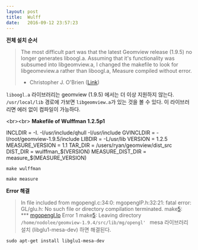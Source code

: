 ```yaml
---
layout: post
title:  Wulff
date:   2016-09-12 23:57:23
---
```



**전체 설치 순서**





> The most difficult part was that the latest Geomview release (1.9.5) no longer generates liboogl.a. Assuming that it's functionality was subsumed into libgeomview.a, I changed the makefile to look for libgeomeview.a rather than liboogl.a, Measure compiled without error.
> 
> - Christopher J. O'Brien     ([Link][1])

`liboogl.a` 라이브러리는 geomview (1.9.5) 에서는 더 이상 지원하지 않는다.
`/usr/local/lib` 경로에 가보면 `libgeomview.a`가 있는 것을 볼 수 있다.
이 라이브러리면 에러 없이 컴파일이 가능하다.

\<br\>\<br\>
**Makefile of Wulffman 1.2.5p1**


INCLDIR = -I. -I/usr/include/qhull -I/usr/include
GVINCLDIR = -I/root/geomview-1.9.5/include
LIBDIR = -L/usr/lib
VERSION = 1.2.5
MEASURE_VERSION = 1.1
TAR_DIR = /users/ryan/geomview/dist_src
DIST_DIR = wulffman_$(VERSION)
MEASURE_DIST_DIR = measure_$(MEASURE_VERSION)

`make wulffman`

`make measure`


**Error 해결**

> In file included from mgopengl.c:34:0:
> mgopenglP.h:32:21: fatal error: GL/glu.h: No such file or directory
> compilation terminated.
> make[5](): *** [mgopengl.lo]() Error 1
> make[5](): Leaving directory `/home/nodolee/geomview-1.9.4/src/lib/mg/opengl'
> `
mesa 라이브러리 설치 (libglu1-mesa-dev) 하면 해결된다.

`sudo apt-get install libglu1-mesa-dev`

[1]:	https://sourceforge.net/p/geomview/mailman/message/29503281/
